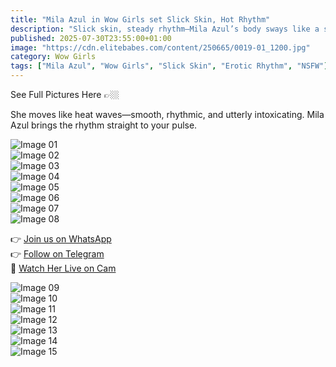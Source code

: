 ```yaml
---
title: "Mila Azul in Wow Girls set Slick Skin, Hot Rhythm"
description: "Slick skin, steady rhythm—Mila Azul’s body sways like a symphony of temptation."
published: 2025-07-30T23:55:00+01:00
image: "https://cdn.elitebabes.com/content/250665/0019-01_1200.jpg"
category: Wow Girls
tags: ["Mila Azul", "Wow Girls", "Slick Skin", "Erotic Rhythm", "NSFW"]
---
```


See Full Pictures Here 👉🏼

She moves like heat waves—smooth, rhythmic, and utterly intoxicating. Mila Azul brings the rhythm straight to your pulse.

![Image 01](https://cdn.elitebabes.com/content/250665/0019-01_1200.jpg)  
![Image 02](https://cdn.elitebabes.com/content/250665/0019-02_1200.jpg)  
![Image 03](https://cdn.elitebabes.com/content/250665/0019-03_1200.jpg)  
![Image 04](https://cdn.elitebabes.com/content/250665/0019-04_1200.jpg)  
![Image 05](https://cdn.elitebabes.com/content/250665/0019-05_1200.jpg)  
![Image 06](https://cdn.elitebabes.com/content/250665/0019-06_1200.jpg)  
![Image 07](https://cdn.elitebabes.com/content/250665/0019-07_1200.jpg)  
![Image 08](https://cdn.elitebabes.com/content/250665/0019-08_1200.jpg)  

👉 [Join us on WhatsApp](https://whatsapp.com/channel/0029VaMsUAp7tkjI8KcaRn10)  
👉 [Follow on Telegram](https://t.me/Xibabes)  
🔞 [Watch Her Live on Cam](https://redirecting-kappa.vercel.app/)

![Image 09](https://cdn.elitebabes.com/content/250665/0019-09_1200.jpg)  
![Image 10](https://cdn.elitebabes.com/content/250665/0019-10_1200.jpg)  
![Image 11](https://cdn.elitebabes.com/content/250665/0019-11_1200.jpg)  
![Image 12](https://cdn.elitebabes.com/content/250665/0019-12_1200.jpg)  
![Image 13](https://cdn.elitebabes.com/content/250665/0019-13_1200.jpg)  
![Image 14](https://cdn.elitebabes.com/content/250665/0019-14_1200.jpg)  
![Image 15](https://cdn.elitebabes.com/content/250665/0019-15_1200.jpg)